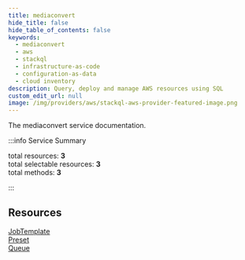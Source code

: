 ```yaml
---
title: mediaconvert
hide_title: false
hide_table_of_contents: false
keywords:
  - mediaconvert
  - aws
  - stackql
  - infrastructure-as-code
  - configuration-as-data
  - cloud inventory
description: Query, deploy and manage AWS resources using SQL
custom_edit_url: null
image: /img/providers/aws/stackql-aws-provider-featured-image.png
---
```


The mediaconvert service documentation.

:::info Service Summary

<div class="row">
<div class="providerDocColumn">
<span>total resources:&nbsp;<b>3</b></span><br />
<span>total selectable resources:&nbsp;<b>3</b></span><br />
<span>total methods:&nbsp;<b>3</b></span><br />
</div>
</div>

:::

## Resources
<div class="row">
<div class="providerDocColumn">
<a href="/providers/aws/mediaconvert/JobTemplate/">JobTemplate</a><br />
<a href="/providers/aws/mediaconvert/Preset/">Preset</a>
</div>
<div class="providerDocColumn">
<a href="/providers/aws/mediaconvert/Queue/">Queue</a>
</div>
</div>